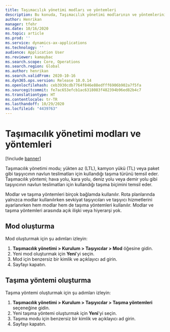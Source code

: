 ```yaml
---
title: Taşımacılık yönetimi modları ve yöntemleri
description: Bu konuda, Taşımacılık yönetimi modlarının ve yöntemlerinin nasıl ayarlanacağını gösterilmektedir.
author: Henrikan
manager: tfehr
ms.date: 10/16/2020
ms.topic: article
ms.prod: ''
ms.service: dynamics-ax-applications
ms.technology: ''
audience: Application User
ms.reviewer: kamaybac
ms.search.scope: Core, Operations
ms.search.region: Global
ms.author: henrikan
ms.search.validFrom: 2020-10-16
ms.dyn365.ops.version: Release 10.0.14
ms.openlocfilehash: ceb3930cdb7764f846e88edfff6906b902a7f5fa
ms.sourcegitcommit: fe7ac653efcb1ac6318083f482394b96ed82b4c7
ms.translationtype: HT
ms.contentlocale: tr-TR
ms.lasthandoff: 10/29/2020
ms.locfileid: "4439763"
---
```

# <a name="transportation-management-modes-and-methods"></a>Taşımacılık yönetimi modları ve yöntemleri

[!include [banner](../includes/banner.md)]

Taşımacılık yönetimi modu; yükten az (LTL), kamyon yükü (TL) veya paket gibi taşıyıcının navlun teslimatları için kullandığı taşıma türünü temsil eder. Taşımacılık yöntemi; hava yolu, kara yolu, deniz yolu veya demir yolu gibi taşıyıcının navlun teslimatları için kullandığı taşıma biçimini temsil eder.

Modlar ve taşıma yöntemleri birçok bağlamda kullanılır. Rota planlarında yalnızca modlar kullanılırken sevkiyat taşıyıcıları ve taşıyıcı hizmetlerini ayarlanırken hem modlar hem de taşıma yöntemleri kullanılır. Modlar ve taşıma yöntemleri arasında açık ilişki veya hiyerarşi yok.

## <a name="create-a-mode"></a>Mod oluşturma

Mod oluşturmak için şu adımları izleyin:

1. **Taşımacılık yönetimi \> Kurulum \> Taşıyıcılar \> Mod** öğesine gidin.
1. Yeni mod oluşturmak için **Yeni**'yi seçin.
1. Mod için benzersiz bir kimlik ve açıklayıcı ad girin.
1. Sayfayı kapatın.

## <a name="create-a-transportation-method"></a>Taşıma yöntemi oluşturma

Taşıma yöntemi oluşturmak için şu adımları izleyin:

1. **Taşımacılık yönetimi \> Kurulum \> Taşıyıcılar \> Taşıma yöntemleri** seçeneğine gidin.
1. Yeni taşıma yöntemi oluşturmak için **Yeni**'yi seçin.
1. Taşıma modu için benzersiz bir kimlik ve açıklayıcı ad girin.
1. Sayfayı kapatın.
